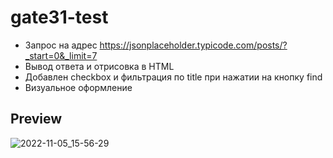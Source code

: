 # gate31-test

* Запрос на адрес https://jsonplaceholder.typicode.com/posts/?_start=0&_limit=7
* Вывод ответа и отрисовка в HTML 
* Добавлен checkbox и фильтрация по title при нажатии на кнопку find
* Визуальное оформление

## Preview
![2022-11-05_15-56-29](https://user-images.githubusercontent.com/95074782/200116514-eb1744c7-fa68-4015-9c1e-b928a311c0f6.png)
